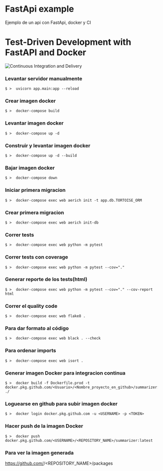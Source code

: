 # FastApi example

Ejemplo de un api con FastApi, docker y CI

# Test-Driven Development with FastAPI and Docker

![Continuous Integration and Delivery](https://github.com/emiliano080591/tdd_fast/workflows/Continuous%20Integration%20and%20Delivery/badge.svg?branch=main)

### Levantar servidor manualmente

```shell
$ >  uvicorn app.main:app --reload
```

### Crear imagen docker

```shell
$ >  docker-compose build
```

### Levantar imagen docker

```shell
$ >  docker-compose up -d
```
### Construir y levantar imagen docker

```shell
$ >  docker-compose up -d --build
```

### Bajar imagen docker

```shell
$ >  docker-compose down
```

### Iniciar primera migracion

```shell
$ >  docker-compose exec web aerich init -t app.db.TORTOISE_ORM
```

### Crear primera migracion

```shell
$ >  docker-compose exec web aerich init-db
```

### Correr tests

```shell
$ >  docker-compose exec web python -m pytest
```

### Correr tests con coverage

```shell
$ >  docker-compose exec web python -m pytest --cov="."
```

### Generar reporte de los tests(html)

```shell
$ >  docker-compose exec web python -m pytest --cov="." --cov-report html
```

### Correr el quality code

```shell
$ >  docker-compose exec web flake8 .
```

### Para dar formato al código

```shell
$ >  docker-compose exec web black . --check
```

### Para ordenar imports

```shell
$ >  docker-compose exec web isort .
```

### Generar imagen Docker para integracion continua

```shell
$ >  docker build -f Dockerfile.prod -t docker.pkg.github.com/<Usuario>/<Nombre_proyecto_en_github>/summarizer:latest ./
```

### Loguearse en github para subir imagen docker

```shell
$ >  docker login docker.pkg.github.com -u <USERNAME> -p <TOKEN>
```

### Hacer push de la imagen Docker

```shell
$ >  docker push docker.pkg.github.com/<USERNAME>/<REPOSITORY_NAME>/summarizer:latest
```

### Para ver la imagen generada

https://github.com/<USERNAME>/<REPOSITORY_NAME>/packages



